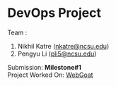 DevOps Project
===================
Team :

 1. Nikhil Katre (nkatre@ncsu.edu)
 2. Pengyu Li (pli5@ncsu.edu)
 
Submission: **Milestone#1** <br/>
Project Worked On: [WebGoat](https://github.com/nkatre/WebGoat)
